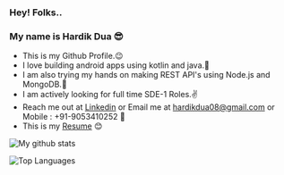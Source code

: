 
### Hey! Folks..



### My name is Hardik Dua 😎



- This is my Github Profile.😉
- I love building android apps using kotlin and java.💙
- I am also trying my hands on making REST API's using Node.js and MongoDB.💚
- I am actively looking for full time SDE-1 Roles.✌
- Reach me out at <a href="https://www.linkedin.com/in/hardik0899/">Linkedin</a> or Email me at hardikdua08@gmail.com or Mobile : +91-9053410252 🙌
- This is my <a href="https://docs.google.com/document/d/1pMGV-IE1U_GUjTNuLFFA2zXRv475Mi90f7qwdU40i1E/edit">Resume</a> 😊

![My github stats](https://github-readme-stats.vercel.app/api?username=hardik0899&theme=radical&show_icons=true)

![Top Languages](https://github-readme-stats.vercel.app/api/top-langs/?username=hardik0899)


